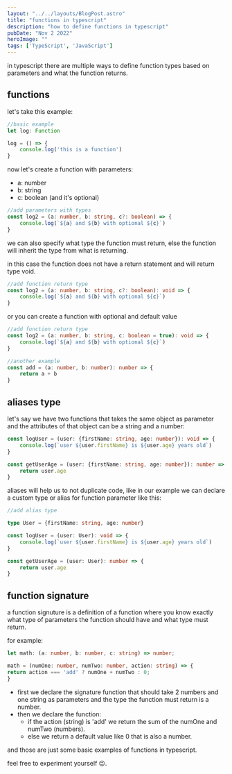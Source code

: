 ```yaml
---
layout: "../../layouts/BlogPost.astro"
title: "functions in typescript"
description: "how to define functions in typescript"
pubDate: "Nov 2 2022"
heroImage: ""
tags: ['TypeScript', 'JavaScript']
--- 
```

in typescript there are multiple ways to define function types based on parameters and what the function returns.

## functions

let's take this example:

```typescript
//basic example
let log: Function

log = () => {
    console.log('this is a function')
}
```

now let's create a function with parameters:

- a: number
- b: string
- c: boolean (and it's optional)

```typescript
//add parameters with types
const log2 = (a: number, b: string, c?: boolean) => {
    console.log(`${a} and ${b} with optional ${c}`)
}
```

we can also specify what type the function must return, else the function will inherit the type from what is returning.

in this case the function does not have a return statement and will return type void.

```typescript
//add function return type
const log2 = (a: number, b: string, c?: boolean): void => {
    console.log(`${a} and ${b} with optional ${c}`)
}
```

or you can create a function with optional and default value

```typescript
//add function return type
const log2 = (a: number, b: string, c: boolean = true): void => {
    console.log(`${a} and ${b} with optional ${c}`)
}

//another example 
const add = (a: number, b: number): number => {
    return a + b
}
```

## aliases type

let's say we have two functions that takes the same object as parameter and the attributes of that object can be a string and a number:

```typescript
const logUser = (user: {firstName: string, age: number}): void => {
    console.log(`user ${user.firstName} is ${user.age} years old`)
}

const getUserAge = (user: {firstName: string, age: number}): number => {
    return user.age
}
```

aliases will help us to not duplicate code, like in our example we can declare a custom type or alias for function parameter like this:


```typescript
//add alias type

type User = {firstName: string, age: number}

const logUser = (user: User): void => {
    console.log(`user ${user.firstName} is ${user.age} years old`)
}

const getUserAge = (user: User): number => {
    return user.age
}
```

## function signature

a function signuture is a definition of a function where you know exactly what type of parameters the function should have and what type must return.

for example:

```typescript
let math: (a: number, b: number, c: string) => number;

math = (numOne: number, numTwo: number, action: string) => {
return action === 'add' ? numOne + numTwo : 0;
}
```

- first we declare the signature function that should take 2 numbers and one string as parameters and the type the function must return is a number.
- then we declare the function:
    - if the action (string) is 'add' we return the sum of the numOne and numTwo (numbers). 
    - else we return a default value like 0 that is also a number.

and those are just some basic examples of functions in typescript.

feel free to experiment yourself 😉.
